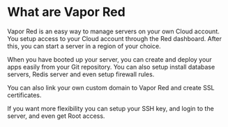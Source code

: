# What are Vapor Red

Vapor Red is an easy way to manage servers on your own Cloud account. You setup access to your Cloud account through the Red dashboard.
After this, you can start a server in a region of your choice.

When you have booted up your server, you can create and deploy your apps easily from your Git repository.
You can also setup install database servers, Redis server and even setup firewall rules.

You can also link your own custom domain to Vapor Red and create SSL certificates.

If you want more flexibility you can setup your SSH key, and login to the server, and even get Root access.